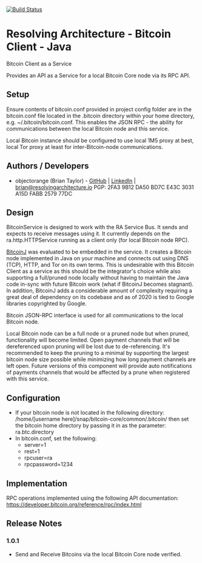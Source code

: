 [![Build Status](https://travis-ci.com/resolvingarchitecture/bitcoin-client-java.svg?branch=master)](https://travis-ci.com/resolvingarchitecture/bitcoin-client-java)

# Resolving Architecture - Bitcoin Client - Java
Bitcoin Client as a Service

Provides an API as a Service for a local Bitcoin Core node via its RPC API.

## Setup
Ensure contents of bitcoin.conf provided in project config folder are in the bitcoin.conf file located in the .bitcoin
directory within your home directory, e.g. ~/.bitcoin/bitcoin.conf. This enables the JSON RPC - the ability for communications
between the local Bitcoin node and this service.

Local Bitcoin instance should be configured to use local 1M5 proxy at best,
local Tor proxy at least for inter-Bitcoin-node communications.

## Authors / Developers

* objectorange (Brian Taylor) - [GitHub](https://github.com/objectorange) | [LinkedIn](https://www.linkedin.com/in/decentralizationarchitect/) | brian@resolvingarchitecture.io PGP: 2FA3 9B12 DA50 BD7C E43C 3031 A15D FABB 2579 77DC

## Design
BitcoinService is designed to work with the RA Service Bus. It sends and expects to receive messages using it.
It currently depends on the ra.http.HTTPService running as a client only (for local Bitcoin node RPC).

[BitcoinJ](https://bitcoinj.org/) was evaluated to be embedded in the service. It creates a Bitcoin node implemented in Java
on your machine and connects out using DNS (TCP), HTTP, and Tor on its own terms. This is undesirable with this Bitcoin Client
as a service as this should be the integrator's choice while also supporting a full/pruned node
locally without having to maintain the Java code in-sync with future Bitcoin work (what if BitcoinJ becomes stagnant).
In addition, BitcoinJ adds a considerable amount of complexity requiring a great deal of dependency on its codebase and as of 2020
is tied to Google libraries copyrighted by Google.

Bitcoin JSON-RPC interface is used for all communications to the local Bitcoin node.

Local Bitcoin node can be a full node or a pruned node but when pruned, functionality will become limited.
Open payment channels that will be dereferenced upon pruning will be lost due to de-referencing.
It's recommended to keep the pruning to a minimal by supporting the largest bitcoin node size possible while minimizing how long payment channels are left open.
Future versions of this component will provide auto notifications of payments channels that would be affected by a prune when registered with this service.

## Configuration
* If your bitcoin node is not located in the following directory: /home/[username here]/snap/bitcoin-core/common/.bitcoin/
then set the bitcoin home directory by passing it in as the parameter: ra.btc.directory
* In bitcoin.conf, set the following:
  * server=1
  * rest=1
  * rpcuser=ra
  * rpcpassword=1234

## Implementation
RPC operations implemented using the following API documentation: https://developer.bitcoin.org/reference/rpc/index.html

## Release Notes

### 1.0.1
* Send and Receive Bitcoins via the local Bitcoin Core node verified.

